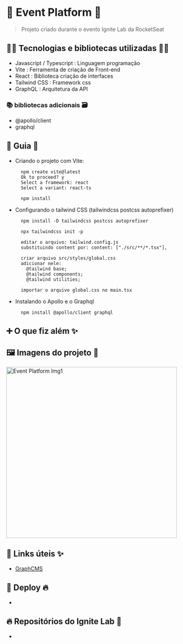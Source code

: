 # 🚀 Event Platform 🚀

> Projeto criado durante o evento Ignite Lab da RocketSeat

## 👨‍💻 Tecnologias e bibliotecas utilizadas 👩‍💻

- Javascript / Typescript : Linguagem programação
- Vite : Ferramenta de criação de Front-end
- React : Biblioteca criação de interfaces
- Tailwind CSS : Framework css
- GraphQL : Arquitetura da API

### 📚 bibliotecas adicionais 🗃️

- @apollo/client
- graphql

## 📃 Guia 📖

- Criando o projeto com Vite:

        npm create vite@latest
        Ok to proceed? y
        Select a framework: react
        Select a variant: react-ts

        npm install

- Configurando o tailwind CSS (tailwindcss postcss autoprefixer)

        npm install -D tailwindcss postcss autoprefixer

        npx tailwindcss init -p

        editar o arquivo: tailwind.config.js
        substituindo content por: content: ["./src/**/*.tsx"],

        criar arquivo src/styles/global.css
        adicionar nele:
          @tailwind base;
          @tailwind components;
          @tailwind utilities;

        importar o arquivo global.css no main.tsx

- Instalando o Apollo e o Graphql

        npm install @apollo/client graphql

## ➕ O que fiz além ✨

## 🖼️ Imagens do projeto 👀

<img src="https://raw.githubusercontent.com/rodolfoHOk/portfolio-img/main/images/event-platform-01.png" alt="Event Platform Img1" width="450"/>

## 🔗 Links úteis ✨

- [GraphCMS](https://graphcms.com/)

## 🚀 Deploy 🔥

-

## 🔥 Repositórios do Ignite Lab 🫶

-

